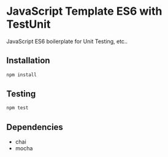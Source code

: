 # JavaScript Template ES6 with TestUnit

JavaScript ES6 boilerplate for Unit Testing, etc..

## Installation

```bash
npm install
```

## Testing

```bash
npm test
```

## Dependencies
* chai
* mocha


